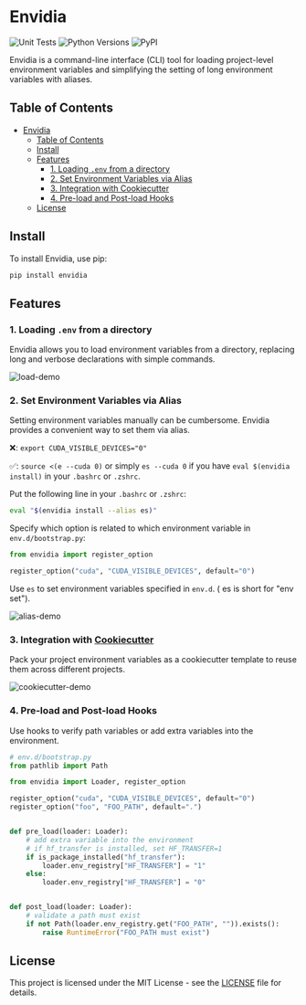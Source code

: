 # Envidia

![Unit Tests](https://github.com/luocfprime/envidia/actions/workflows/unit-test-matrix.yml/badge.svg)
![Python Versions](https://img.shields.io/pypi/pyversions/envidia)
![PyPI](https://img.shields.io/pypi/v/envidia)

Envidia is a command-line interface (CLI) tool for loading project-level environment variables and simplifying the
setting of long environment variables with aliases.

## Table of Contents

- [Envidia](#envidia)
    - [Table of Contents](#table-of-contents)
    - [Install](#install)
    - [Features](#features)
        - [1. Loading `.env` from a directory](#1-loading-env-from-a-directory)
        - [2. Set Environment Variables via Alias](#2-set-environment-variables-via-alias)
        - [3. Integration with Cookiecutter](#3-integration-with-cookiecutter)
        - [4. Pre-load and Post-load Hooks](#4-pre-load-and-post-load-hooks)
    - [License](#license)

## Install

To install Envidia, use pip:

```bash
pip install envidia
```

## Features

### 1. Loading `.env` from a directory

Envidia allows you to load environment variables from a directory, replacing long and verbose declarations with simple
commands.

![load-demo](assets/load.gif)

### 2. Set Environment Variables via Alias

Setting environment variables manually can be cumbersome. Envidia provides a convenient way to set them via alias.

❌: `export CUDA_VISIBLE_DEVICES="0"`

✅: `source <(e --cuda 0)` or simply `es --cuda 0` if you have `eval $(envidia install)` in your `.bashrc` or `.zshrc`.

Put the following line in your `.bashrc` or `.zshrc`:

```bash
eval "$(envidia install --alias es)"
```

Specify which option is related to which environment variable in `env.d/bootstrap.py`:

```python
from envidia import register_option

register_option("cuda", "CUDA_VISIBLE_DEVICES", default="0")
```

Use `es` to set environment variables specified in `env.d`. ( es is short for "env set").

![alias-demo](assets/alias.gif)

### 3. Integration with [Cookiecutter](https://github.com/cookiecutter/cookiecutter)

Pack your project environment variables as a cookiecutter template to reuse them across different projects.

![cookiecutter-demo](assets/cookiecutter.gif)

### 4. Pre-load and Post-load Hooks

Use hooks to verify path variables or add extra variables into the environment.

```python
# env.d/bootstrap.py
from pathlib import Path

from envidia import Loader, register_option

register_option("cuda", "CUDA_VISIBLE_DEVICES", default="0")
register_option("foo", "FOO_PATH", default=".")


def pre_load(loader: Loader):
    # add extra variable into the environment
    # if hf_transfer is installed, set HF_TRANSFER=1
    if is_package_installed("hf_transfer"):
        loader.env_registry["HF_TRANSFER"] = "1"
    else:
        loader.env_registry["HF_TRANSFER"] = "0"


def post_load(loader: Loader):
    # validate a path must exist
    if not Path(loader.env_registry.get("FOO_PATH", "")).exists():
        raise RuntimeError("FOO_PATH must exist")
```

## License

This project is licensed under the MIT License - see the [LICENSE](LICENSE) file for details.
